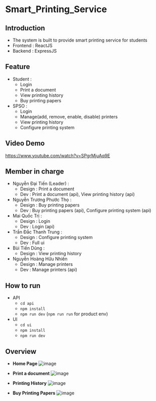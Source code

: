 # Smart_Printing_Service
## Introduction
- The system is built to provide smart printing service for students
- Frontend : ReactJS
- Backend : ExpressJS


## Feature
- Student : 
  - Login
  - Print a document
  - View printing history
  - Buy printing papers
- SPSO :
  - Login
  - Manage(add, remove, enable, disable) printers
  - View printing history
  - Configure printing system


## Video Demo
https://www.youtube.com/watch?v=SPgrMjuAq9E


## Member in charge
- Nguyễn Đại Tiến (Leader) : 
  - Design : Print a document
  - Dev : Print a document (api), View printing history (api)
- Nguyễn Trương Phước Thọ : 
  - Design : Buy printing papers
  - Dev : Buy printing papers (api), Configure printing system (api)
- Mai Quốc Trị : 
  - Design : Login
  - Dev : Login (api)
- Trần Đắc Thanh Trung :
  - Design : Configure printing system
  - Dev : Full ui
- Bùi Tiến Dũng :
  - Design : View printing history
- Nguyễn Hoàng Hữu Nhiên
  - Design : Manage printers
  - Dev : Manage printers (api)




## How to run
- API
  - `cd api`
  - `npm install`
  - `npm run dev` (`npm run run` for product env)
- UI
  - `cd ui`
  - `npm install`
  - `npm run dev` 




## Overview
- **Home Page**
![image](https://github.com/tien2114988/CNPM-L01-CodeCrafters/assets/110327876/326c5ca4-8a90-4d68-b746-1c2a5fe79089)



- **Print a document**
![image](https://github.com/tien2114988/CNPM-L01-CodeCrafters/assets/110327876/48423ad0-ec2d-43af-a88c-09a265da48de)




- **Printing History**
![image](https://github.com/tien2114988/CNPM-L01-CodeCrafters/assets/110327876/b1ccbabd-f360-4aa2-b86c-02bf178eb119)



- **Buy Printing Papers**
![image](https://github.com/tien2114988/CNPM-L01-CodeCrafters/assets/110327876/18b1b7d6-066b-4478-b710-673172b9fba2)














